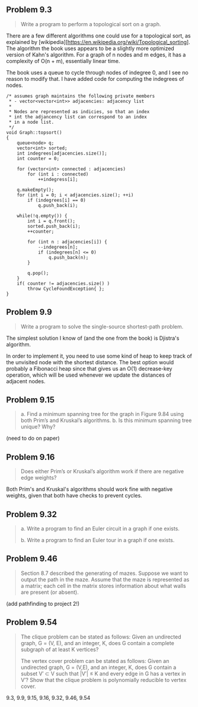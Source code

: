 ## Problem 9.3

> Write a program to perform a topological sort on a graph.

There are a few different algorithms one could use for a topological sort, as explained by
[wikipedia][https://en.wikipedia.org/wiki/Topological_sorting]. The algorithm the book uses
appears to be a slightly more optimized version of Kahn's algorithm. For a graph of n nodes
and m edges, it has a complexity of O(n + m), essentially linear time.

The book uses a queue to cycle through nodes of indegree 0, and I see no reason to modify that.
I have added code for computing the indegrees of nodes.

```
/* assumes graph maintains the following private members
 * - vector<vector<int>> adjacencies: adjacency list
 *
 * Nodes are represented as indicies, so that an index
 * int the adjancency list can correspond to an index
 * in a node list.
 */
void Graph::topsort()
{
    queue<node> q;
    vector<int> sorted;
    int indegrees[adjacencies.size()];
    int counter = 0;

    for (vector<int> connected : adjacencies)
        for (int i : connected)
            ++indegress[i];

    q.makeEmpty();
    for (int i = 0; i < adjacencies.size(); ++i)
        if (indegrees[i] == 0)
            q.push_back(i);

    while(!q.empty()) {
        int i = q.front();
        sorted.push_back(i);
        ++counter;

        for (int n : adjacencies[i]) {
            --indegrees[n];
            if (indegrees[n] <= 0)
                q.push_back(n);
        }

        q.pop();
    }
    if( counter != adjacencies.size() )
        throw CycleFoundException{ };
}
```

## Problem 9.9

> Write a program to solve the single-source shortest-path problem.

The simplest solution I know of (and the one from the book) is Djistra's algorithm.

In order to implement it, you need to use some kind of heap to keep track of the unvisited
node with the shortest distance. The best option would probably a Fibonacci heap since that
gives us an O(1) decrease-key operation, which will be used whenever we update the distances
of adjacent nodes.

## Problem 9.15

> a. Find a minimum spanning tree for the graph in Figure 9.84 using both Prim’s and Kruskal’s algorithms.
> b. Is this minimum spanning tree unique? Why?

(need to do on paper)

## Problem 9.16

> Does either Prim’s or Kruskal’s algorithm work if there are negative edge weights?

Both Prim's and Kruskal's algorithms should work fine with negative weights, given that both
have checks to prevent cycles.

## Problem 9.32

> a. Write a program to find an Euler circuit in a graph if one exists.
>
> b. Write a program to find an Euler tour in a graph if one exists.

## Problem 9.46

> Section 8.7 described the generating of mazes. Suppose we want to output the path in the maze. Assume that the maze is represented as a matrix; each cell in the matrix stores information about what walls are present (or absent).

(add pathfinding to project 2!)

## Problem 9.54

> The clique problem can be stated as follows: Given an undirected graph, G = (V, E), and an integer, K, does G contain a complete subgraph of at least K vertices?
>
> The vertex cover problem can be stated as follows: Given an undirected graph, G = (V,E), and an integer, K, does G contain a subset V′ ⊂ V such that |V′| ≤ K and every edge in G has a vertex in V′? Show that the clique problem is polynomially reducible to vertex cover.

9.3, 9.9, 9.15, 9.16, 9.32, 9.46, 9.54
